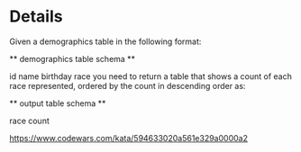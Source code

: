 # Details

Given a demographics table in the following format:

** demographics table schema **

id
name
birthday
race
you need to return a table that shows a count of each race represented, ordered by the count in descending order as:

** output table schema **

race
count

https://www.codewars.com/kata/594633020a561e329a0000a2
